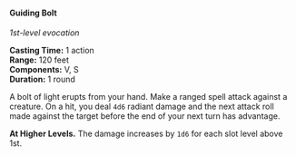 #### Guiding Bolt
<!-- markdownlint-disable link-image-reference-definitions -->
[_metadata_:spell_name]:- "Guiding Bolt"
[_metadata_:spell_level]:- "1"
[_metadata_:spell_school]:- "evocation"
[_metadata_:ritual]:- "false"
[_metadata_:casting_time_amount]:- "1"
[_metadata_:casting_time_unit]:- "action"
[_metadata_:range]:- "120 feet"
[_metadata_:target]:- "One creature"
[_metadata_:components_verbal]:- "true"
[_metadata_:components_somatic]:- "true"
[_metadata_:components_material]:- "false"
[_metadata_:duration]:- "1 round"
[_metadata_:concentration]:- "false"
[_metadata_:damage_formula]:- "4d6"
[_metadata_:damage_type]:- "radiant"
[_metadata_:compared_to_wotc_srd_5.1]:- "mechanics_same_wording_different"
[_metadata_:compared_to_a5e_srd]:- "mechanics_same_wording_different"
<!-- markdownlint-disable-next-line no-emphasis-as-heading -->
_1st-level evocation_

**Casting Time:** 1 action \
**Range:** 120 feet \
**Components:** V, S \
**Duration:** 1 round

A bolt of light erupts from your hand.
Make a ranged spell attack against a creature.
On a hit, you deal `4d6` radiant damage and the next attack roll made against the target before the end of your next turn has advantage.

**At Higher Levels.**
The damage increases by `1d6` for each slot level above 1st.

